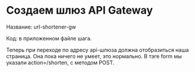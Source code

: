 # Cоздаем шлюз API Gateway

Название: url-shortener-gw

Код: в приложенном файле шага.

Теперь при переходе по адресу api-шлюза должна отобразиться наша страница. 
Она пока ничего не умеет, это нормально. В тэге form мы указали action=/shorten, с методом POST.
